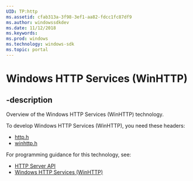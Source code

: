 ```yaml
---
UID: TP:http
ms.assetid: cfab313a-3f98-3ef1-aa82-fdcc1fc87df9
ms.author: windowssdkdev
ms.date: 11/12/2018
ms.keywords: 
ms.prod: windows
ms.technology: windows-sdk
ms.topic: portal
---
```


# Windows HTTP Services (WinHTTP)

## -description

Overview of the Windows HTTP Services (WinHTTP) technology.

To develop Windows HTTP Services (WinHTTP), you need these headers:

 * [http.h](../http/index.md)
 * [winhttp.h](../winhttp/index.md)

For programming guidance for this technology, see:
* [HTTP Server API](/windows/desktop/http)
* [Windows HTTP Services (WinHTTP)](/windows/desktop/winhttp)

